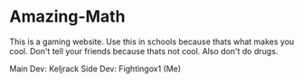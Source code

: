 # Amazing-Math
This is a gaming website. Use this in schools because thats what makes you cool. Don't tell your friends because thats not cool. Also don't do drugs.

Main Dev: Keljrack
Side Dev: Fightingox1 (Me)
